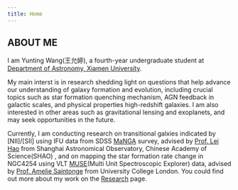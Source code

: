 ```yaml
---
title: Home
---
```


## ABOUT ME

I am Yunting Wang(王允婷), a fourth-year undergraduate student at [Department of Astronomy, Xiamen University](https://astro.xmu.edu.cn/en/HOME.htm).

My main interst is in research shedding light on questions that help advance our understanding of galaxy formation and evolution, including crucial topics such as star formation quenching mechanism, AGN feedback in galactic scales, and physical properties high-redshift galaxies. I am also interested in other areas such as gravitational lensing and exoplanets, and may seek opportunities in the future.

Currently, I am conducting research on transitional galxies indicated by [NII]/[SII] using IFU data from SDSS [MaNGA](https://www.sdss.org/dr14/manga/) survey, advised by [Prof. Lei Hao](http://sourcedb.shao.cas.cn/yw/pl/fs/201012/t20101218_3046501.html) from Shanghai Astronomical Observatory, Chinese Academy of Science(SHAO) , and on mapping the star formation rate change in NGC4254 using VLT [MUSE](https://www.eso.org/sci/facilities/develop/instruments/muse.html)(Multi Unit Spectroscopic Explorer) data, advised by [Prof. Amelie Saintonge](http://www.star.ucl.ac.uk/~amelie/) from University College London. You could find out more about my work on the [Research](https://yunting-wang.github.io/research) page.